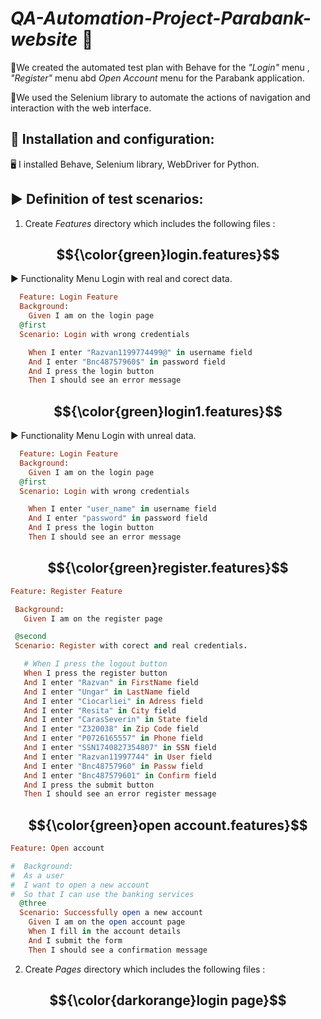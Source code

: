 # _**QA-Automation-Project-Parabank-website**_ 🔄

📍We created the automated test plan with Behave for the _"Login"_ menu , _"Register"_ menu abd _Open Account_ menu for the Parabank application.

📍We used the Selenium library to automate the actions of navigation and interaction with the web interface.

## 📌 Installation and configuration:

🖥️ I installed Behave, Selenium library, WebDriver for Python.


## ▶️ Definition of test scenarios:

1. Create _Features_ directory which includes the following files :

  ## $${\color{green}login.features}$$
   
   ▶️ Functionality Menu Login with real and corect data.
   
```ruby
  Feature: Login Feature
  Background:
    Given I am on the login page
  @first
  Scenario: Login with wrong credentials

    When I enter "Razvan1199774499@" in username field
    And I enter "Bnc48757960$" in password field
    And I press the login button
    Then I should see an error message
```

  ## $${\color{green}login1.features}$$
   
   ▶️ Functionality Menu Login with unreal data.
   
```ruby
  Feature: Login Feature
  Background:
    Given I am on the login page
  @first
  Scenario: Login with wrong credentials

    When I enter "user_name" in username field
    And I enter "password" in password field
    And I press the login button
    Then I should see an error message
```

 ## $${\color{green}register.features}$$

 ```ruby
Feature: Register Feature

  Background:
    Given I am on the register page

  @second
  Scenario: Register with corect and real credentials.

    # When I press the logout button
    When I press the register button
    And I enter "Razvan" in FirstName field
    And I enter "Ungar" in LastName field
    And I enter "Ciocarliei" in Adress field
    And I enter "Resita" in City field
    And I enter "CarasSeverin" in State field
    And I enter "Z320038" in Zip Code field
    And I enter "P0726165557" in Phone field
    And I enter "SSN1740827354807" in SSN field
    And I enter "Razvan11997744" in User field
    And I enter "Bnc48757960" in Passw field
    And I enter "Bnc487579601" in Confirm field
    And I press the submit button
    Then I should see an error register message
```
## $${\color{green}open account.features}$$

```ruby
Feature: Open account

#  Background:
#  As a user
#  I want to open a new account
#  So that I can use the banking services
  @three
  Scenario: Successfully open a new account
    Given I am on the open account page
    When I fill in the account details
    And I submit the form
    Then I should see a confirmation message
```

2. Create _Pages_ directory which includes the following files :


## $${\color{darkorange}login page}$$










